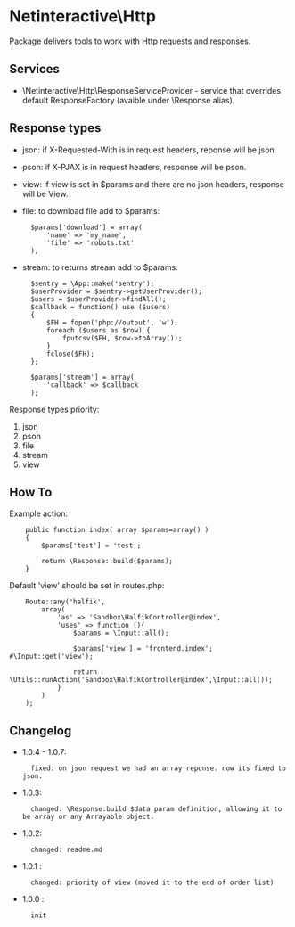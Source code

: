 Netinteractive\Http
===================

Package delivers tools to work with Http requests and responses.

## Services
 * \Netinteractive\Http\ResponseServiceProvider - service that overrides default ResponseFactory (avaible under \Response alias).
 
 
## Response types

* json: if X-Requested-With is in request headers, reponse will be json.
* pson: if X-PJAX is in request headers, response will be pson.
* view: if view is set in $params and there are no json headers, response will be View.
* file: to download file add to $params:
    
        $params['download'] = array(
            'name' => 'my_name',
            'file' => 'robots.txt'
        );

* stream: to returns stream add to $params:
        
        $sentry = \App::make('sentry');
        $userProvider = $sentry->getUserProvider();
        $users = $userProvider->findAll();
        $callback = function() use ($users)
        {
            $FH = fopen('php://output', 'w');
            foreach ($users as $row) {
                fputcsv($FH, $row->toArray());
            }
            fclose($FH);
        };
    
        $params['stream'] = array(
            'callback' => $callback
        );

Response types priority:

1. json
2. pson
3. file
4. stream
5. view

 
## How To

Example action:
  
        public function index( array $params=array() )
        {
            $params['test'] = 'test';
    
            return \Response::build($params);
        }

Default 'view' should be set in routes.php:

        Route::any('halfik',
            array(
                'as' => 'Sandbox\HalfikController@index',
                'uses' => function (){
                    $params = \Input::all();
                    
                    $params['view'] = 'frontend.index'; #\Input::get('view');
                    
                    return \Utils::runAction('Sandbox\HalfikController@index',\Input::all());
                }
            )
        );
        


## Changelog

* 1.0.4 - 1.0.7:
    
        fixed: on json request we had an array reponse. now its fixed to json.

* 1.0.3:

        changed: \Response:build $data param definition, allowing it to be array or any Arrayable object.

* 1.0.2:

        changed: readme.md

* 1.0.1 : 

        changed: priority of view (moved it to the end of order list)

* 1.0.0 : 

        init